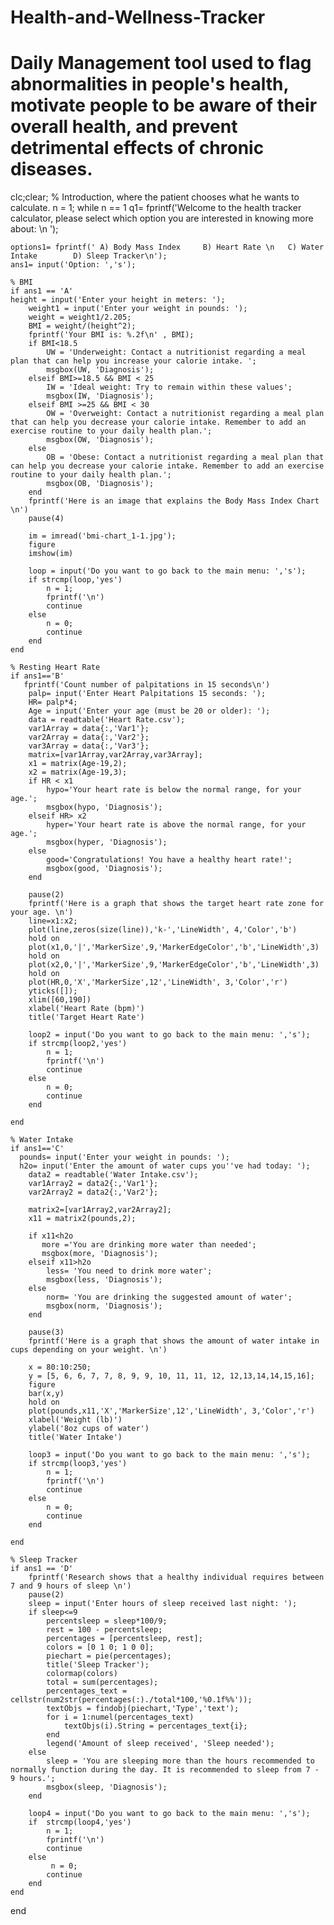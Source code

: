 # Health-and-Wellness-Tracker
# Daily Management tool used to flag abnormalities in people's health, motivate people to be aware of their overall health, and prevent detrimental effects of chronic diseases.
clc;clear;
% Introduction, where the patient chooses what he wants to calculate.
n = 1;
while n == 1
    q1= fprintf('Welcome to the health tracker calculator, please select which option you are interested in knowing more about: \n  ');
   
    options1= fprintf(' A) Body Mass Index     B) Heart Rate \n   C) Water Intake        D) Sleep Tracker\n');
    ans1= input('Option: ','s');
   
    % BMI
    if ans1 == 'A'
    height = input('Enter your height in meters: ');
        weight1 = input('Enter your weight in pounds: ');
        weight = weight1/2.205;
        BMI = weight/(height^2);
        fprintf('Your BMI is: %.2f\n' , BMI);
        if BMI<18.5
            UW = 'Underweight: Contact a nutritionist regarding a meal plan that can help you increase your calorie intake. ';
            msgbox(UW, 'Diagnosis');
        elseif BMI>=18.5 && BMI < 25
            IW = 'Ideal weight: Try to remain within these values';
            msgbox(IW, 'Diagnosis');
        elseif BMI >=25 && BMI < 30
            OW = 'Overweight: Contact a nutritionist regarding a meal plan that can help you decrease your calorie intake. Remember to add an exercise routine to your daily health plan.';
            msgbox(OW, 'Diagnosis');
        else
            OB = 'Obese: Contact a nutritionist regarding a meal plan that can help you decrease your calorie intake. Remember to add an exercise routine to your daily health plan.';
            msgbox(OB, 'Diagnosis');
        end
        fprintf('Here is an image that explains the Body Mass Index Chart \n')
        pause(4)
   
        im = imread('bmi-chart_1-1.jpg');
        figure
        imshow(im)
       
        loop = input('Do you want to go back to the main menu: ','s');
        if strcmp(loop,'yes')
            n = 1;
            fprintf('\n')
            continue
        else
            n = 0;
            continue
        end
    end
   
    % Resting Heart Rate
    if ans1=='B'
       fprintf('Count number of palpitations in 15 seconds\n')
        palp= input('Enter Heart Palpitations 15 seconds: ');
        HR= palp*4;
        Age = input('Enter your age (must be 20 or older): ');
        data = readtable('Heart Rate.csv');
        var1Array = data{:,'Var1'};
        var2Array = data{:,'Var2'};
        var3Array = data{:,'Var3'};
        matrix=[var1Array,var2Array,var3Array];
        x1 = matrix(Age-19,2);
        x2 = matrix(Age-19,3);
        if HR < x1
            hypo='Your heart rate is below the normal range, for your age.';
            msgbox(hypo, 'Diagnosis');
        elseif HR> x2
            hyper='Your heart rate is above the normal range, for your age.';
            msgbox(hyper, 'Diagnosis');
        else
            good='Congratulations! You have a healthy heart rate!';
            msgbox(good, 'Diagnosis');
        end
       
        pause(2)
        fprintf('Here is a graph that shows the target heart rate zone for your age. \n')
        line=x1:x2;
        plot(line,zeros(size(line)),'k-','LineWidth', 4,'Color','b')
        hold on
        plot(x1,0,'|','MarkerSize',9,'MarkerEdgeColor','b','LineWidth',3)
        hold on
        plot(x2,0,'|','MarkerSize',9,'MarkerEdgeColor','b','LineWidth',3)
        hold on
        plot(HR,0,'X','MarkerSize',12','LineWidth', 3,'Color','r')
        yticks([]);
        xlim([60,190])
        xlabel('Heart Rate (bpm)')
        title('Target Heart Rate')

        loop2 = input('Do you want to go back to the main menu: ','s');
        if strcmp(loop2,'yes')
            n = 1;
            fprintf('\n')
            continue
        else
            n = 0;
            continue
        end

    end
   
    % Water Intake
    if ans1=='C'
      pounds= input('Enter your weight in pounds: ');
      h2o= input('Enter the amount of water cups you''ve had today: ');
        data2 = readtable('Water Intake.csv');
        var1Array2 = data2{:,'Var1'};
        var2Array2 = data2{:,'Var2'};
   
        matrix2=[var1Array2,var2Array2];
        x11 = matrix2(pounds,2);
   
        if x11<h2o
           more ='You are drinking more water than needed';
           msgbox(more, 'Diagnosis');
        elseif x11>h2o
            less= 'You need to drink more water';
            msgbox(less, 'Diagnosis');
        else
            norm= 'You are drinking the suggested amount of water';
            msgbox(norm, 'Diagnosis');
        end
   
        pause(3)
        fprintf('Here is a graph that shows the amount of water intake in cups depending on your weight. \n')
       
        x = 80:10:250;
        y = [5, 6, 6, 7, 7, 8, 9, 9, 10, 11, 11, 12, 12,13,14,14,15,16];
        figure
        bar(x,y)
        hold on
        plot(pounds,x11,'X','MarkerSize',12','LineWidth', 3,'Color','r')
        xlabel('Weight (lb)')
        ylabel('8oz cups of water')
        title('Water Intake')

        loop3 = input('Do you want to go back to the main menu: ','s');
        if strcmp(loop3,'yes')
            n = 1;
            fprintf('\n')
            continue
        else
            n = 0;
            continue
        end

    end
   
    % Sleep Tracker
    if ans1 == 'D'
        fprintf('Research shows that a healthy individual requires between 7 and 9 hours of sleep \n')
        pause(2)
        sleep = input('Enter hours of sleep received last night: ');
        if sleep<=9
            percentsleep = sleep*100/9;
            rest = 100 - percentsleep;
            percentages = [percentsleep, rest];
            colors = [0 1 0; 1 0 0];
            piechart = pie(percentages);
            title('Sleep Tracker');
            colormap(colors)
            total = sum(percentages);
            percentages_text = cellstr(num2str(percentages(:)./total*100,'%0.1f%%'));
            textObjs = findobj(piechart,'Type','text');
            for i = 1:numel(percentages_text)
                textObjs(i).String = percentages_text{i};
            end
            legend('Amount of sleep received', 'Sleep needed');
        else
            sleep = 'You are sleeping more than the hours recommended to normally function during the day. It is recommended to sleep from 7 - 9 hours.';
            msgbox(sleep, 'Diagnosis');
        end

        loop4 = input('Do you want to go back to the main menu: ','s');
        if  strcmp(loop4,'yes')
            n = 1;
            fprintf('\n')
            continue
        else
             n = 0;
            continue
        end
    end
end
